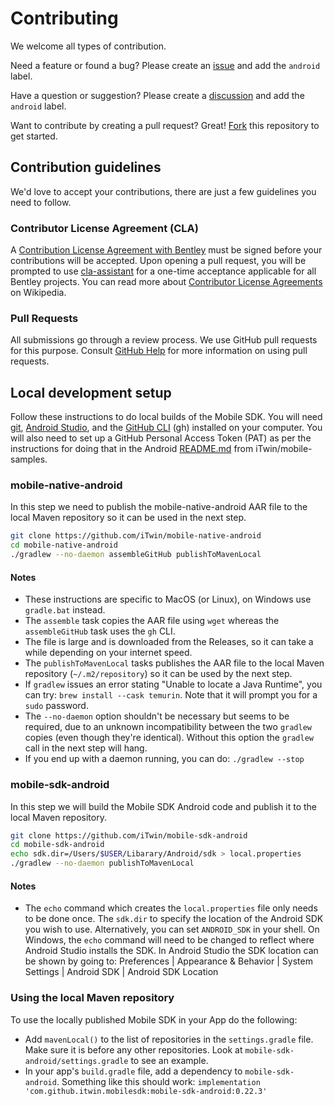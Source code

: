 # Contributing

We welcome all types of contribution.

Need a feature or found a bug? Please create an [issue](https://github.com/iTwin/itwinjs-core/issues) and add the `android` label.

Have a question or suggestion? Please create a [discussion](https://github.com/iTwin/itwinjs-core/discussions) and add the `android` label.

Want to contribute by creating a pull request? Great! [Fork](https://docs.github.com/en/get-started/quickstart/fork-a-repo#forking-a-repository)  this repository to get started.

## Contribution guidelines

We'd love to accept your contributions, there are just a few guidelines you need to follow.

### Contributor License Agreement (CLA)

A [Contribution License Agreement with Bentley](https://gist.github.com/imodeljs-admin/9a071844d3a8d420092b5cf360e978ca) must be signed before your contributions will be accepted. Upon opening a pull request, you will be prompted to use [cla-assistant](https://cla-assistant.io/) for a one-time acceptance applicable for all Bentley projects.
You can read more about [Contributor License Agreements](https://en.wikipedia.org/wiki/Contributor_License_Agreement) on Wikipedia.

### Pull Requests

All submissions go through a review process. We use GitHub pull requests for this purpose.
Consult [GitHub Help](https://help.github.com/articles/about-pull-requests/) for more information on using pull requests.

## Local development setup

Follow these instructions to do local builds of the Mobile SDK. You will need [git](https://git-scm.com/), [Android Studio](https://developer.android.com/studio), and the [GitHub CLI](https://cli.github.com/) (gh) installed on your computer. You will also need to set up a GitHub Personal Access Token (PAT) as per the instructions for doing that in the Android [README.md](https://github.com/iTwin/mobile-samples/tree/main/Android/README.md) from iTwin/mobile-samples.

### mobile-native-android

In this step we need to publish the mobile-native-android AAR file to the local Maven repository so it can be used in the next step.

```sh
git clone https://github.com/iTwin/mobile-native-android
cd mobile-native-android
./gradlew --no-daemon assembleGitHub publishToMavenLocal
```
#### Notes
- These instructions are specific to MacOS (or Linux), on Windows use `gradle.bat` instead.
- The `assemble` task copies the AAR file using `wget` whereas the `assembleGitHub` task uses the `gh` CLI.
- The file is large and is downloaded from the Releases, so it can take a while depending on your internet speed.
- The `publishToMavenLocal` tasks publishes the AAR file to the local Maven repository (`~/.m2/repository`) so it can be used by the next step.
- If `gradlew` issues an error stating "Unable to locate a Java Runtime", you can try: `brew install --cask temurin`. Note that it will prompt you for a `sudo` password.
- The `--no-daemon` option shouldn't be necessary but seems to be required, due to an unknown incompatibility between the two `gradlew` copies (even though they're identical). Without this option the `gradlew` call in the next step will hang.
- If you end up with a daemon running, you can do: `./gradlew --stop`

### mobile-sdk-android

In this step we will build the Mobile SDK Android code and publish it to the local Maven repository.

```sh
git clone https://github.com/iTwin/mobile-sdk-android
cd mobile-sdk-android
echo sdk.dir=/Users/$USER/Libarary/Android/sdk > local.properties
./gradlew --no-daemon publishToMavenLocal
```

#### Notes 
- The `echo` command which creates the `local.properties` file only needs to be done once. The `sdk.dir` to specify the location of the Android SDK you wish to use. Alternatively, you can set `ANDROID_SDK` in your shell. On Windows, the `echo` command will need to be changed to reflect where Android Studio installs the SDK. In Android Studio the SDK location can be shown by going to: Preferences | Appearance & Behavior | System Settings | Android SDK | Android SDK Location

### Using the local Maven repository

To use the locally published Mobile SDK in your App do the following:
- Add `mavenLocal()` to the list of repositories in the `settings.gradle` file. Make sure it is before any other repositories. Look at `mobile-sdk-android/settings.gradle` to see an example.
- In your app's `build.gradle` file, add a dependency to `mobile-sdk-android`. Something like this should work:
`implementation 'com.github.itwin.mobilesdk:mobile-sdk-android:0.22.3'`
